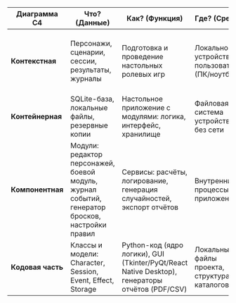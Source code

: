 | Диаграмма C4 | Что? (Данные) | Как? (Функция) | Где? (Среда) | Кто? (Пользователи) | Когда? (Время) | Почему? (Мотивация) |
|--------------|----------------|----------------|---------------|----------------------|----------------|---------------------|
| **Контекстная** | Персонажи, сценарии, сессии, результаты, журналы | Подготовка и проведение настольных ролевых игр | Локальное устройство пользователя (ПК/ноутбук) | Ведущий (мастер), игроки | Во время игровой партии (офлайн) | Упрощение ведения НРИ, автоматизация расчётов, сохранение динамики игры |
| **Контейнерная** | SQLite-база, локальные файлы, резервные копии | Настольное приложение с модулями: логика, интерфейс, хранилище | Файловая система устройства, без сети | Индивидуальный пользователь (ведущий) | При запуске программы и во время сессий | Автономность, устойчивость, простота эксплуатации |
| **Компонентная** | Модули: редактор персонажей, боевой модуль, журнал событий, генератор бросков, настройки правил | Сервисы: расчёты, логирование, генерация случайностей, экспорт отчётов | Внутренние процессы приложения | Роли внутри системы (мастер как оператор, игроки как объекты данных) | В ходе партии и при подготовке | Гибкость, минимизация ручного труда, единая точка управления |
| **Кодовая часть** | Классы и модели: Character, Session, Event, Effect, Storage | Python-код (ядро логики), GUI (Tkinter/PyQt/React Native Desktop), генераторы отчётов (PDF/CSV) | Локальные файлы проекта, структура каталогов | Разработчик, тестировщик (один автор проекта) | Этапы разработки, тесты, обновления версий | Качество, автономность, надёжность, устойчивость данных |
